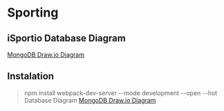 # Sporting

## iSportio Database Diagram
[MongoDB Draw.io Diagram](https://app.diagrams.net/#G1dxkz7JSzsyGLxbi4U6FCBxMj9rdUlt4J)

## Instalation 
> npm install
> webpack-dev-server --mode development --open --hot
Database Diagram [MongoDB Draw.io Diagram](https://app.diagrams.net/#G1dxkz7JSzsyGLxbi4U6FCBxMj9rdUlt4J)
